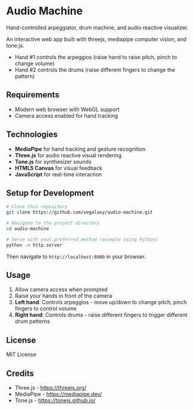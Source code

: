 # Audio Machine

Hand-controlled arpeggiator, drum machine, and audio reactive visualizer.

An interactive web app built with threejs, mediapipe computer vision, and tone.js.

- Hand #1 controls the arpeggios (raise hand to raise pitch, pinch to change volume)
- Hand #2 controls the drums (raise different fingers to change the pattern)

## Requirements

- Modern web browser with WebGL support
- Camera access enabled for hand tracking

## Technologies

- **MediaPipe** for hand tracking and gesture recognition
- **Three.js** for audio reactive visual rendering
- **Tone.js** for synthesizer sounds
- **HTML5 Canvas** for visual feedback
- **JavaScript** for real-time interaction

## Setup for Development

```bash
# Clone this repository
git clone https://github.com/vegalaxy/audio-machine.git

# Navigate to the project directory
cd audio-machine

# Serve with your preferred method (example using Python)
python -m http.server
```

Then navigate to `http://localhost:8000` in your browser.

## Usage

1. Allow camera access when prompted
2. Raise your hands in front of the camera
3. **Left hand**: Controls arpeggios - move up/down to change pitch, pinch fingers to control volume
4. **Right hand**: Controls drums - raise different fingers to trigger different drum patterns

## License

MIT License

## Credits

- Three.js - https://threejs.org/
- MediaPipe - https://mediapipe.dev/
- Tone.js - https://tonejs.github.io/
